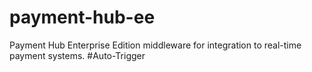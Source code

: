 # payment-hub-ee
Payment Hub Enterprise Edition middleware for integration to real-time payment systems. 
#Auto-Trigger
